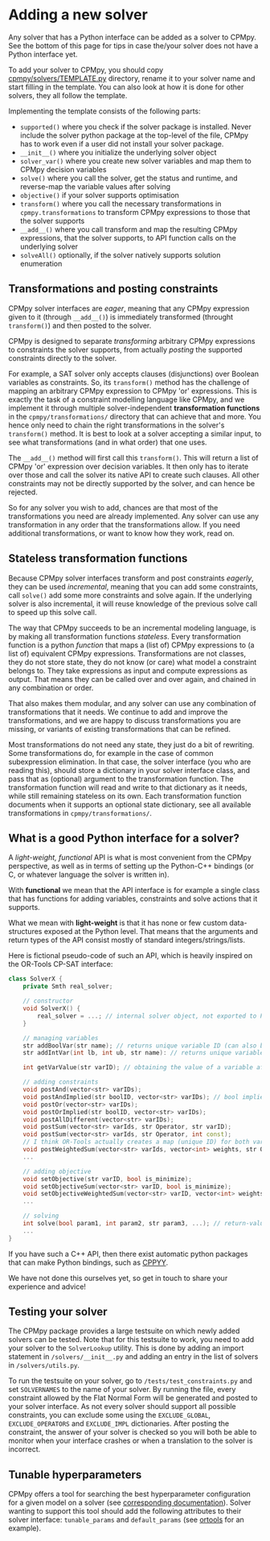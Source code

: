 # Adding a new solver

Any solver that has a Python interface can be added as a solver to CPMpy. See the bottom of this page for tips in case the/your solver does not have a Python interface yet.

To add your solver to CPMpy, you should copy [cpmpy/solvers/TEMPLATE.py](https://github.com/CPMpy/cpmpy/blob/master/cpmpy/solvers/TEMPLATE.py) directory, rename it to your solver name and start filling in the template. You can also look at how it is done for other solvers, they all follow the template.

Implementing the template consists of the following parts:

  * `supported()` where you check if the solver package is installed. Never include the solver python package at the top-level of the file, CPMpy has to work even if a user did not install your solver package.
  * `__init__()` where you initialize the underlying solver object
  * `solver_var()` where you create new solver variables and map them to CPMpy decision variables
  * `solve()` where you call the solver, get the status and runtime, and reverse-map the variable values after solving
  * `objective()` if your solver supports optimisation
  * `transform()` where you call the necessary transformations in `cpmpy.transformations` to transform CPMpy expressions to those that the solver supports
  * `__add__()` where you call transform and map the resulting CPMpy expressions, that the solver supports, to API function calls on the underlying solver
  * `solveAll()` optionally, if the solver natively supports solution enumeration

## Transformations and posting constraints

CPMpy solver interfaces are *eager*, meaning that any CPMpy expression given to it (through `__add__()`) is immediately transformed (throught `transform()`) and then posted to the solver.

CPMpy is designed to separate *transforming* arbitrary CPMpy expressions to constraints the solver supports, from actually *posting* the supported constraints directly to the solver.

For example, a SAT solver only accepts clauses (disjunctions) over Boolean variables as constraints. So, its `transform()` method has the challenge of mapping an arbitrary CPMpy expression to CPMpy 'or' expressions. This is exactly the task of a constraint modelling language like CPMpy, and we implement it through multiple solver-independent **transformation functions** in the `cpmpy/transformations/` directory that can achieve that and more. You hence only need to chain the right transformations in the solver's `transform()` method. It is best to look at a solver accepting a similar input, to see what transformations (and in what order) that one uses. 

The `__add__()` method will first call this `transform()`. This will return a list of CPMpy 'or' expression over decision variables. It then only has to iterate over those and call the solver its native API to create such clauses. All other constraints may not be directly supported by the solver, and can hence be rejected.

So for any solver you wish to add, chances are that most of the transformations you need are already implemented. Any solver can use any transformation in any order that the transformations allow. If you need additional transformations, or want to know how they work, read on.

## Stateless transformation functions

Because CPMpy solver interfaces transform and post constraints *eagerly*, they can be used *incremental*, meaning that you can add some constraints, call `solve()` add some more constraints and solve again. If the underlying solver is also incremental, it will reuse knowledge of the previous solve call to speed up this solve call.

The way that CPMpy succeeds to be an incremental modeling language, is by making all transformation functions *stateless*. Every transformation function is a python *function* that maps a (list of) CPMpy expressions to (a list of) equivalent CPMpy expressions. Transformations are not classes, they do not store state, they do not know (or care) what model a constraint belongs to. They take expressions as input and compute expressions as output. That means they can be called over and over again, and chained in any combination or order.

That also makes them modular, and any solver can use any combination of transformations that it needs. We continue to add and improve the transformations, and we are happy to discuss transformations you are missing, or variants of existing transformations that can be refined.

Most transformations do not need any state, they just do a bit of rewriting. Some transformations do, for example in the case of common subexpression elimination. In that case, the solver interface (you who are reading this), should store a dictionary in your solver interface class, and pass that as (optional) argument to the transformation function. The transformation function will read and write to that dictionary as it needs, while still remaining stateless on its own. Each transformation function documents when it supports an optional state dictionary, see all available transformations in `cpmpy/transformations/`.


## What is a good Python interface for a solver?

A *light-weight, functional* API is what is most convenient from the CPMpy perspective, as well as in terms of setting up the Python-C++ bindings (or C, or whatever language the solver is written in).

With **functional** we mean that the API interface is for example a single class that has functions for adding variables, constraints and solve actions that it supports.

What we mean with **light-weight** is that it has none or few custom data-structures exposed at the Python level. That means that the arguments and return types of the API consist mostly of standard integers/strings/lists.

Here is fictional pseudo-code of such an API, which is heavily inspired on the OR-Tools CP-SAT interface:

```cpp
class SolverX {
    private Smth real_solver;

    // constructor
    void SolverX() {
        real_solver = ...; // internal solver object, not exported to Python
    }

    // managing variables
    str addBoolVar(str name); // returns unique variable ID (can also be a light-weight struct)
    str addIntVar(int lb, int ub, str name): // returns unique variable ID

    int getVarValue(str varID); // obtaining the value of a variable after solve

    // adding constraints
    void postAnd(vector<str> varIDs);
    void postAndImplied(str boolID, vector<str> varIDs); // bool implies and(vars)
    void postOr(vector<str> varIDs);
    void postOrImplied(str boolID, vector<str> varIDs);
    void postAllDifferent(vector<str> varIDs);
    void postSum(vector<str> varIds, str Operator, str varID);
    void postSum(vector<str> varIds, str Operator, int const);
    // I think OR-Tools actually creates a map (unique ID) for both variables and constants, so they can be used in the same expression
    void postWeightedSum(vector<str> varIds, vector<int> weights, str Operator, str varID);
    ...

    // adding objective
    void setObjective(str varID, bool is_minimize);
    void setObjectiveSum(vector<str> varID, bool is_minimize);
    void setObjectiveWeightedSum(vector<str> varID, vector<int> weights, bool is_minimize);
    ...

    // solving
    int solve(bool param1, int param2, str param3, ...); // return-value represents return state (opt, sat, unsat, error, ...)
    ...
}
```

If you have such a C++ API, then there exist automatic python packages that can make Python bindings, such as [CPPYY](https://cppyy.readthedocs.io/en/latest/).

We have not done this ourselves yet, so get in touch to share your experience and advice!

## Testing your solver
The CPMpy package provides a large testsuite on which newly added solvers can be tested.
Note that for this testsuite to work, you need to add your solver to the `SolverLookup` utility.
This is done by adding an import statement in `/solvers/__init__.py` and adding an entry in the list of solvers in  `/solvers/utils.py`.

To run the testsuite on your solver, go to `/tests/test_constraints.py` and set `SOLVERNAMES` to the name of your solver. By running the file, every constraint allowed by the Flat Normal Form will be generated and posted to your solver interface.
As not every solver should support all possible constraints, you can exclude some using the `EXCLUDE_GLOBAL`, `EXCLUDE_OPERATORS` and `EXCLUDE_IMPL` dictionaries.
After posting the constraint, the answer of your solver is checked so you will both be able to monitor when your interface crashes or when a translation to the solver is incorrect.

## Tunable hyperparameters
CPMpy offers a tool for searching the best hyperparameter configuration for a given model on a solver (see [corresponding documentation](solver_parameters.md)).
Solver wanting to support this tool should add the following attributes to their solver interface: `tunable_params` and `default_params` (see [ortools](https://github.com/CPMpy/cpmpy/blob/11ae35b22357ad9b8d6f47317df2c236c3ef5997/cpmpy/solvers/ortools.py#L473) for an example).

